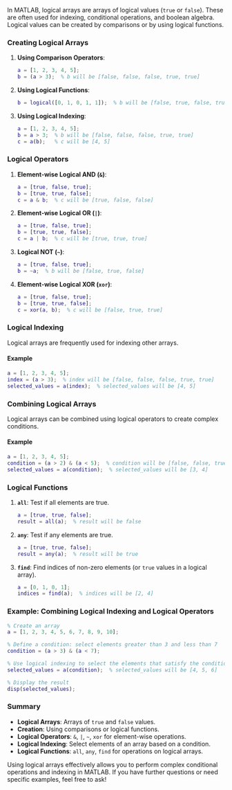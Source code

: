 In MATLAB, logical arrays are arrays of logical values (`true` or `false`). These are often used for indexing, conditional operations, and boolean algebra. Logical values can be created by comparisons or by using logical functions.

### Creating Logical Arrays

1. **Using Comparison Operators**:

    ```matlab
    a = [1, 2, 3, 4, 5];
    b = (a > 3);  % b will be [false, false, false, true, true]
    ```

2. **Using Logical Functions**:

    ```matlab
    b = logical([0, 1, 0, 1, 1]);  % b will be [false, true, false, true, true]
    ```

3. **Using Logical Indexing**:
    ```matlab
    a = [1, 2, 3, 4, 5];
    b = a > 3;  % b will be [false, false, false, true, true]
    c = a(b);   % c will be [4, 5]
    ```

### Logical Operators

1. **Element-wise Logical AND (`&`)**:

    ```matlab
    a = [true, false, true];
    b = [true, true, false];
    c = a & b;  % c will be [true, false, false]
    ```

2. **Element-wise Logical OR (`|`)**:

    ```matlab
    a = [true, false, true];
    b = [true, true, false];
    c = a | b;  % c will be [true, true, true]
    ```

3. **Logical NOT (`~`)**:

    ```matlab
    a = [true, false, true];
    b = ~a;  % b will be [false, true, false]
    ```

4. **Element-wise Logical XOR (`xor`)**:
    ```matlab
    a = [true, false, true];
    b = [true, true, false];
    c = xor(a, b);  % c will be [false, true, true]
    ```

### Logical Indexing

Logical arrays are frequently used for indexing other arrays.

#### Example

```matlab
a = [1, 2, 3, 4, 5];
index = (a > 3);  % index will be [false, false, false, true, true]
selected_values = a(index);  % selected_values will be [4, 5]
```

### Combining Logical Arrays

Logical arrays can be combined using logical operators to create complex conditions.

#### Example

```matlab
a = [1, 2, 3, 4, 5];
condition = (a > 2) & (a < 5);  % condition will be [false, false, true, true, false]
selected_values = a(condition);  % selected_values will be [3, 4]
```

### Logical Functions

1. **`all`**: Test if all elements are true.

    ```matlab
    a = [true, true, false];
    result = all(a);  % result will be false
    ```

2. **`any`**: Test if any elements are true.

    ```matlab
    a = [true, true, false];
    result = any(a);  % result will be true
    ```

3. **`find`**: Find indices of non-zero elements (or `true` values in a logical array).
    ```matlab
    a = [0, 1, 0, 1];
    indices = find(a);  % indices will be [2, 4]
    ```

### Example: Combining Logical Indexing and Logical Operators

```matlab
% Create an array
a = [1, 2, 3, 4, 5, 6, 7, 8, 9, 10];

% Define a condition: select elements greater than 3 and less than 7
condition = (a > 3) & (a < 7);

% Use logical indexing to select the elements that satisfy the condition
selected_values = a(condition);  % selected_values will be [4, 5, 6]

% Display the result
disp(selected_values);
```

### Summary

-   **Logical Arrays**: Arrays of `true` and `false` values.
-   **Creation**: Using comparisons or logical functions.
-   **Logical Operators**: `&`, `|`, `~`, `xor` for element-wise operations.
-   **Logical Indexing**: Select elements of an array based on a condition.
-   **Logical Functions**: `all`, `any`, `find` for operations on logical arrays.

Using logical arrays effectively allows you to perform complex conditional operations and indexing in MATLAB. If you have further questions or need specific examples, feel free to ask!
